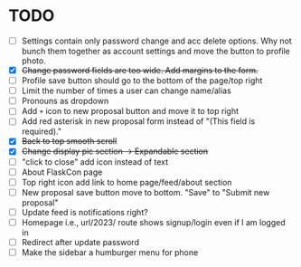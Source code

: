 # TODO

- [ ] Settings contain only password change and acc delete options. Why not bunch them together as account settings and move the button to profile photo.
- [x] ~~Change password fields are too wide. Add margins to the form.~~
- [ ] Profile save button should go to the bottom of the page/top right
- [ ] Limit the number of times a user can change name/alias
- [ ] Pronouns as dropdown
- [ ] Add ``+`` icon to new proposal button and move it to top right
- [ ] Add red asterisk in new proposal form instead of "(This field is required)."
- [x] ~~Back to top smooth scroll~~
- [x] ~~Change display pic section -> Expandable section~~
- [ ] "click to close" add icon instead of text
- [ ] About FlaskCon page
- [ ] Top right icon add link to home page/feed/about section
- [ ] New proposal save button move to bottom. "Save" to "Submit new proposal"
- [ ] Update feed is notifications right?
- [ ] Homepage i.e., url/2023/ route shows signup/login even if I am logged in
- [ ] Redirect after update password
- [ ] Make the sidebar a humburger menu for phone
